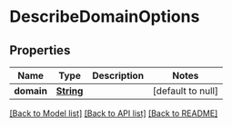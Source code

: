 # DescribeDomainOptions
## Properties

Name | Type | Description | Notes
------------ | ------------- | ------------- | -------------
**domain** | [**String**](string) |  | [default to null]

[[Back to Model list]](../README#documentation-for-models) [[Back to API list]](../README#documentation-for-api-endpoints) [[Back to README]](../README)

